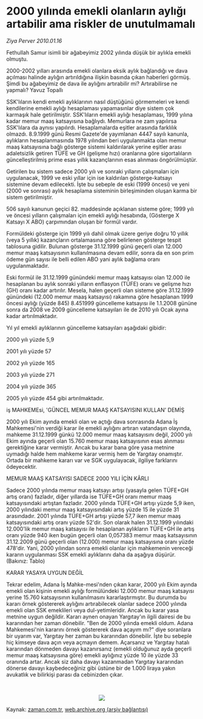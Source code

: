 # 2000 yılında emekli olanların aylığı artabilir ama riskler de unutulmamalı

*Ziya Perver 2010.01.16*

<tr><td class="metin" colspan="2" style="padding-top: 20px; padding-left: 5px; ">Fethullah Samur isimli bir ağabeyimiz 2002 yılında düşük bir aylıkla emekli olmuştu.</td></tr><tr><td class="metin" colspan="2" style="padding-top: 20px; padding-left: 5px; "><p>2000-2002 yılları arasında emekli olanlara eksik aylık bağlandığı ve dava açılması halinde aylığın artırıldığına ilişkin basında çıkan haberleri görmüş. Şimdi bu ağabeyimiz de dava ile aylığını artırabilir mi? Artırabilirse ne yapmalı? Yavuz Topallı
<p>SSK'lıların kendi emekli aylıklarının nasıl düştüğünü görmemeleri ve kendi kendilerine emekli aylığı hesaplaması yapamasınlar diye sistem çok karmaşık hale getirilmiştir. SSK'lıların emekli aylığı hesaplaması, 1999 yılına kadar memur maaş katsayısına bağlıydı. Memurlara ne zam yapılırsa SSK'lılara da aynısı yapılırdı. Hesaplamalarda eşitler arasında farklılık olmazdı. 8.9.1999 günü Resmi Gazete'de yayımlanan 4447 sayılı kanunla, aylıkların hesaplanmasında 1978 yılından beri uygulanmakta olan memur maaş katsayısına bağlı gösterge sistemi kaldırılarak yerine eşitler arası adaletsizlik getiren TÜFE ve GH (gelişme hızı) oranlarına göre sigortalıların güncelleştirilmiş prime esas yıllık kazançlarının esas alınması öngörülmüştür.
<p>Getirilen bu sistem sadece 2000 yılı ve sonraki yılların çalışmaları için uygulanacak, 1999 ve eski yıllar için ise kaldırılan gösterge-katsayı sistemine devam edilecekti. İşte bu sebeple de eski (1999 öncesi) ve yeni (2000 ve sonrası) aylık hesaplama sisteminin birleşiminden oluşan karma bir sistem getirilmiştir.
<p>506 sayılı kanunun geçici 82. maddesinde açıklanan sisteme göre; 1999 yılı ve öncesi yılların çalışmaları için emekli aylığı hesabında, (Gösterge X Katsayı X ABO) çarpımından oluşan bir formül vardır.
<p>Formüldeki gösterge için 1999 yılı dahil olmak üzere geriye doğru 10 yıllık (veya 5 yıllık) kazançların ortalamasına göre belirlenen gösterge tespit tablosuna gidilir. Bulunan gösterge 31.12.1999 günü geçerli olan 12.000 memur maaş katsayısının kullanılmasına devam edilir, sonra da en son prim ödeme gün sayısı ile belli edilen ABO yani aylık bağlama oranı uygulanmaktadır.
<p>Eski formül ile 31.12.1999 günündeki memur maaş katsayısı olan 12.000 ile hesaplanan bu aylık sonraki yılların enflasyon (TÜFE) oranı ve gelişme hızı (GH) oranı kadar artırılır. Mesela, halen geçerli olan sisteme göre 31.12.1999 günündeki (12.000 memur maaş katsayısı) rakamına göre hesaplanan 1999 öncesi aylığı (yüzde 845) 8.451999 güncelleme katsayısı ile 1.1.2008 gününe sonra da 2008 ve 2009 güncelleme katsayıları ile de 2010 yılı Ocak ayına kadar artırılmaktadır.
<p>Yıl yıl emekli aylıklarının güncelleme katsayıları aşağıdaki gibidir:
<p> 2000 yılı yüzde 5,9
<p> 2001 yılı yüzde 57
<p> 2002 yılı yüzde 165
<p> 2003 yılı yüzde 271
<p> 2004 yılı yüzde 365
<p> 2005 yılı yüzde 454 gibi artırılmaktadır. 
<p>iş MAHKEMEsi, 'GÜNCEL MEMUR MAAŞ KATSAYISINI KULLAN' DEMİŞ
<p>2000 yılı Ekim ayında emekli olan ve açtığı dava sonrasında Adana İş Mahkemesi'nin verdiği karar ile emekli aylığını artıran vatandaşın olayında, mahkeme 31.12.1999 günkü 12.000 memur maaş katsayısını değil, 2000 yılı Ekim ayında geçerli olan 15.760 memur maaş katsayısının esas alınması gerektiğine karar vermiştir. Ancak bu karar bana göre yasa metnine uymadığı halde hem mahkeme karar vermiş hem de Yargıtay onamıştır. Ortada bir mahkeme kararı var ve SGK uygulayacak, ilgiliye farklarını ödeyecektir.
<p>MEMUR MAAŞ KATSAYISI SADECE 2000 YILI İÇİN KÂRLI
<p>Sadece 2000 yılında memur maaş katsayı artışı (yasayla gelen TÜFE+GH artış oranı) fazladır, diğer yıllarda ise TÜFE+GH oranı memur maaş katsayısındaki artıştan fazladır. 2000 yılında TÜFE+GH artışı yüzde 5,9 iken, 2000 yılındaki memur maaş katsayısındaki artış yüzde 15 ile yüzde 31 arasındadır. 2001 yılında TÜFE+GH artışı yüzde 57,7 iken memur maaş katsayısındaki artış oranı yüzde 52'dir. Son olarak halen 31.12.1999 yılındaki 12.000'lik memur maaş katsayısı ile hesaplanan aylıkların TÜFE+GH ile artış oranı yüzde 940 iken bugün geçerli olan 0,057383 memur maaş katsayısının 31.12.2009 günü geçerli olan (12.000) memur maaş katsayısına oranı yüzde 478'dir. Yani, 2000 yılından sonra emekli olanlar için mahkemenin vereceği kararın uygulanması SSK emekli aylıklarını daha da aşağıya düşürür. (Bakınız: Tablo)
<p>KARAR YASAYA UYGUN DEĞİL
<p>Tekrar edelim, Adana İş Mahke-mesi'nden çıkan karar, 2000 yılı Ekim ayında emekli olan kişinin emekli aylığı formülündeki 12.000 memur maaş katsayısı yerine 15.760 katsayısının kullanılmasını kararlaştırmıştır. Bu durumda bu kararı örnek göstererek aylığını artırabilecek olanlar sadece 2000 yılında emekli olan SSK emeklileri veya dul-yetimleridir. Ancak bu karar yasa metnine uygun değildir. Kararı aynen onayan Yargıtay'ın ilgili dairesi de bu kararından her zaman dönebilir. "Ben de 2000 yılında emekli oldum. Adana Mahkemesi'nin kararını örnek göstererek dava açayım mı?" diye soranlara bir uyarım var, Yargıtay her zaman bu kararından dönebilir. İşte bu sebeple hiç kimseye dava açın veya açmayın demem. Açarsanız ve Yargıtay hatalı kararından dönmeden davayı kazanırsanız (emekli olduğunuz ayda geçerli memur maaş katsayısına göre) emekli aylığınız yüzde 10 ile yüzde 33 oranında artar. Ancak siz daha davayı kazanmadan Yargıtay kararından dönerse davayı kaybedeceğiniz gibi üstüne bir de 1.000 liraya yakın avukatlık ve bilirkişi parası da cebinizden çıkar. 
<p><br/>
<p><p align="center"><img border="0" src="http://web.archive.org/web/20100117203534im_/http://medya.zaman.com.tr/2010/01/16/katsayi.jpg"/>
<br/></p></p></p></p></p></p></p></p></p></p></p></p></p></p></p></p></p></p></p></p></p></p></td></tr>

Kaynak: [zaman.com.tr](http://zaman.com.tr/yazar.do?yazino=940840), [web.archive.org (arşiv bağlantısı)](http://web.archive.org/web/20100117203534/http://www.zaman.com.tr:80/yazar.do?yazino=940840)

